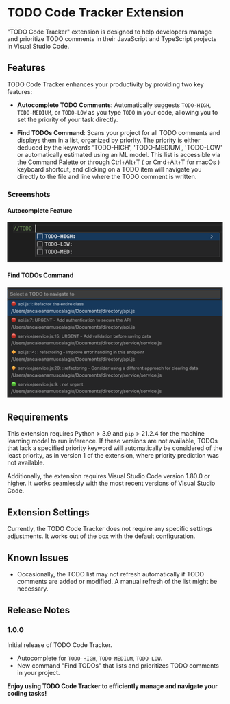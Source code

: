 # TODO Code Tracker Extension

"TODO Code Tracker" extension is designed to help developers manage and prioritize TODO comments in their JavaScript and TypeScript projects in Visual Studio Code.

## Features

TODO Code Tracker enhances your productivity by providing two key features:

- **Autocomplete TODO Comments**: Automatically suggests `TODO-HIGH`, `TODO-MEDIUM`, or `TODO-LOW` as you type `TODO` in your code, allowing you to set the priority of your task directly.

- **Find TODOs Command**: Scans your project for all TODO comments and displays them in a list, organized by priority. The priority is either deduced by the keywords 'TODO-HIGH', 'TODO-MEDIUM', 'TODO-LOW' or automatically estimated using an ML model. This list is accessible via the Command Palette or through Ctrl+Alt+T ( or Cmd+Alt+T for macOs ) keyboard shortcut, and clicking on a TODO item will navigate you directly to the file and line where the TODO comment is written.

### Screenshots

#### Autocomplete Feature
![Autocomplete Feature](images/autocomplete.png)

#### Find TODOs Command
![Find TODOs List](images/find-todos.png)


## Requirements

This extension requires Python > 3.9 and `pip` > 21.2.4 for the machine learning model to run inference. If these versions are not available, TODOs that lack a specified priority keyword will automatically be considered of the least priority, as in version 1 of the extension, where priority prediction was not available.

Additionally, the extension requires Visual Studio Code version 1.80.0 or higher. It works seamlessly with the most recent versions of Visual Studio Code.


## Extension Settings

Currently, the TODO Code Tracker does not require any specific settings adjustments. It works out of the box with the default configuration.

## Known Issues

- Occasionally, the TODO list may not refresh automatically if TODO comments are added or modified. A manual refresh of the list might be necessary.

## Release Notes
### 1.0.0

Initial release of TODO Code Tracker.

- Autocomplete for `TODO-HIGH`, `TODO-MEDIUM`, `TODO-LOW`.
- New command "Find TODOs" that lists and prioritizes TODO comments in your project.

**Enjoy using TODO Code Tracker to efficiently manage and navigate your coding tasks!**
